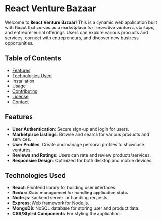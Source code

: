 # React Venture Bazaar

Welcome to **React Venture Bazaar**! This is a dynamic web application built with React that serves as a marketplace for innovative ventures, startups, and entrepreneurial offerings. Users can explore various products and services, connect with entrepreneurs, and discover new business opportunities.

## Table of Contents

- [Features](#features)
- [Technologies Used](#technologies-used)
- [Installation](#installation)
- [Usage](#usage)
- [Contributing](#contributing)
- [License](#license)
- [Contact](#contact)

## Features

- **User Authentication**: Secure sign-up and login for users.
- **Marketplace Listings**: Browse and search for various products and services.
- **User Profiles**: Create and manage personal profiles to showcase ventures.
- **Reviews and Ratings**: Users can rate and review products/services.
- **Responsive Design**: Optimized for both desktop and mobile devices.

## Technologies Used

- **React**: Frontend library for building user interfaces.
- **Redux**: State management for handling application state.
- **Node.js**: Backend server for handling requests.
- **Express**: Web framework for Node.js.
- **MongoDB**: NoSQL database for storing user and product data.
- **CSS/Styled Components**: For styling the application.
